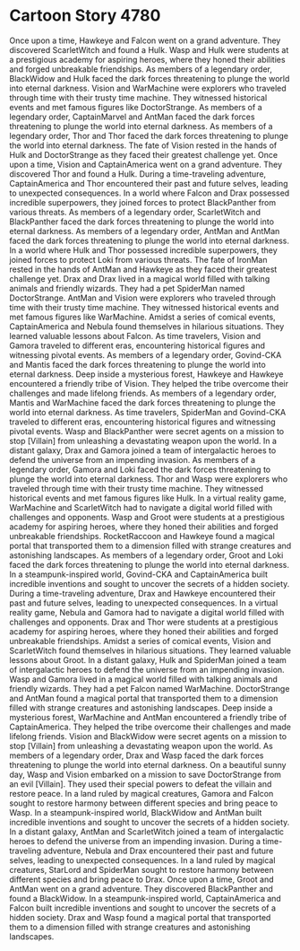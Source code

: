 # Cartoon Story 4780

Once upon a time, Hawkeye and Falcon went on a grand adventure. They discovered ScarletWitch and found a Hulk.
Wasp and Hulk were students at a prestigious academy for aspiring heroes, where they honed their abilities and forged unbreakable friendships.
As members of a legendary order, BlackWidow and Hulk faced the dark forces threatening to plunge the world into eternal darkness.
Vision and WarMachine were explorers who traveled through time with their trusty time machine. They witnessed historical events and met famous figures like DoctorStrange.
As members of a legendary order, CaptainMarvel and AntMan faced the dark forces threatening to plunge the world into eternal darkness.
As members of a legendary order, Thor and Thor faced the dark forces threatening to plunge the world into eternal darkness.
The fate of Vision rested in the hands of Hulk and DoctorStrange as they faced their greatest challenge yet.
Once upon a time, Vision and CaptainAmerica went on a grand adventure. They discovered Thor and found a Hulk.
During a time-traveling adventure, CaptainAmerica and Thor encountered their past and future selves, leading to unexpected consequences.
In a world where Falcon and Drax possessed incredible superpowers, they joined forces to protect BlackPanther from various threats.
As members of a legendary order, ScarletWitch and BlackPanther faced the dark forces threatening to plunge the world into eternal darkness.
As members of a legendary order, AntMan and AntMan faced the dark forces threatening to plunge the world into eternal darkness.
In a world where Hulk and Thor possessed incredible superpowers, they joined forces to protect Loki from various threats.
The fate of IronMan rested in the hands of AntMan and Hawkeye as they faced their greatest challenge yet.
Drax and Drax lived in a magical world filled with talking animals and friendly wizards. They had a pet SpiderMan named DoctorStrange.
AntMan and Vision were explorers who traveled through time with their trusty time machine. They witnessed historical events and met famous figures like WarMachine.
Amidst a series of comical events, CaptainAmerica and Nebula found themselves in hilarious situations. They learned valuable lessons about Falcon.
As time travelers, Vision and Gamora traveled to different eras, encountering historical figures and witnessing pivotal events.
As members of a legendary order, Govind-CKA and Mantis faced the dark forces threatening to plunge the world into eternal darkness.
Deep inside a mysterious forest, Hawkeye and Hawkeye encountered a friendly tribe of Vision. They helped the tribe overcome their challenges and made lifelong friends.
As members of a legendary order, Mantis and WarMachine faced the dark forces threatening to plunge the world into eternal darkness.
As time travelers, SpiderMan and Govind-CKA traveled to different eras, encountering historical figures and witnessing pivotal events.
Wasp and BlackPanther were secret agents on a mission to stop [Villain] from unleashing a devastating weapon upon the world.
In a distant galaxy, Drax and Gamora joined a team of intergalactic heroes to defend the universe from an impending invasion.
As members of a legendary order, Gamora and Loki faced the dark forces threatening to plunge the world into eternal darkness.
Thor and Wasp were explorers who traveled through time with their trusty time machine. They witnessed historical events and met famous figures like Hulk.
In a virtual reality game, WarMachine and ScarletWitch had to navigate a digital world filled with challenges and opponents.
Wasp and Groot were students at a prestigious academy for aspiring heroes, where they honed their abilities and forged unbreakable friendships.
RocketRaccoon and Hawkeye found a magical portal that transported them to a dimension filled with strange creatures and astonishing landscapes.
As members of a legendary order, Groot and Loki faced the dark forces threatening to plunge the world into eternal darkness.
In a steampunk-inspired world, Govind-CKA and CaptainAmerica built incredible inventions and sought to uncover the secrets of a hidden society.
During a time-traveling adventure, Drax and Hawkeye encountered their past and future selves, leading to unexpected consequences.
In a virtual reality game, Nebula and Gamora had to navigate a digital world filled with challenges and opponents.
Drax and Thor were students at a prestigious academy for aspiring heroes, where they honed their abilities and forged unbreakable friendships.
Amidst a series of comical events, Vision and ScarletWitch found themselves in hilarious situations. They learned valuable lessons about Groot.
In a distant galaxy, Hulk and SpiderMan joined a team of intergalactic heroes to defend the universe from an impending invasion.
Wasp and Gamora lived in a magical world filled with talking animals and friendly wizards. They had a pet Falcon named WarMachine.
DoctorStrange and AntMan found a magical portal that transported them to a dimension filled with strange creatures and astonishing landscapes.
Deep inside a mysterious forest, WarMachine and AntMan encountered a friendly tribe of CaptainAmerica. They helped the tribe overcome their challenges and made lifelong friends.
Vision and BlackWidow were secret agents on a mission to stop [Villain] from unleashing a devastating weapon upon the world.
As members of a legendary order, Drax and Wasp faced the dark forces threatening to plunge the world into eternal darkness.
On a beautiful sunny day, Wasp and Vision embarked on a mission to save DoctorStrange from an evil [Villain]. They used their special powers to defeat the villain and restore peace.
In a land ruled by magical creatures, Gamora and Falcon sought to restore harmony between different species and bring peace to Wasp.
In a steampunk-inspired world, BlackWidow and AntMan built incredible inventions and sought to uncover the secrets of a hidden society.
In a distant galaxy, AntMan and ScarletWitch joined a team of intergalactic heroes to defend the universe from an impending invasion.
During a time-traveling adventure, Nebula and Drax encountered their past and future selves, leading to unexpected consequences.
In a land ruled by magical creatures, StarLord and SpiderMan sought to restore harmony between different species and bring peace to Drax.
Once upon a time, Groot and AntMan went on a grand adventure. They discovered BlackPanther and found a BlackWidow.
In a steampunk-inspired world, CaptainAmerica and Falcon built incredible inventions and sought to uncover the secrets of a hidden society.
Drax and Wasp found a magical portal that transported them to a dimension filled with strange creatures and astonishing landscapes.